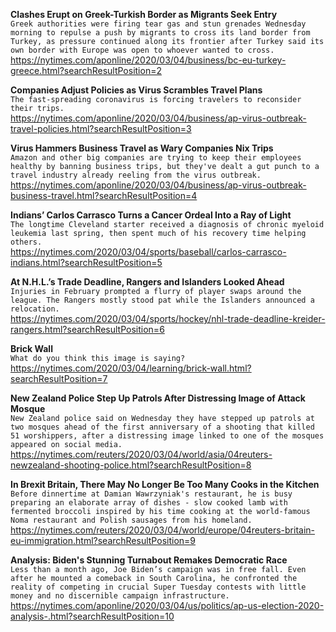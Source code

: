 **Clashes Erupt on Greek-Turkish Border as Migrants Seek Entry**\
`Greek authorities were firing tear gas and stun grenades Wednesday morning to repulse a push by migrants to cross its land border from Turkey, as pressure continued along its frontier after Turkey said its own border with Europe was open to whoever wanted to cross.`\
https://nytimes.com/aponline/2020/03/04/business/bc-eu-turkey-greece.html?searchResultPosition=2

**Companies Adjust Policies as Virus Scrambles Travel Plans**\
`The fast-spreading coronavirus is forcing travelers to reconsider their trips. `\
https://nytimes.com/aponline/2020/03/04/business/ap-virus-outbreak-travel-policies.html?searchResultPosition=3

**Virus Hammers Business Travel as Wary Companies Nix Trips**\
`Amazon and other big companies are trying to keep their employees healthy by banning business trips, but they've dealt a gut punch to a travel industry already reeling from the virus outbreak.`\
https://nytimes.com/aponline/2020/03/04/business/ap-virus-outbreak-business-travel.html?searchResultPosition=4

**Indians’ Carlos Carrasco Turns a Cancer Ordeal Into a Ray of Light**\
`The longtime Cleveland starter received a diagnosis of chronic myeloid leukemia last spring, then spent much of his recovery time helping others.`\
https://nytimes.com/2020/03/04/sports/baseball/carlos-carrasco-indians.html?searchResultPosition=5

**At N.H.L.’s Trade Deadline, Rangers and Islanders Looked Ahead**\
`Injuries in February prompted a flurry of player swaps around the league. The Rangers mostly stood pat while the Islanders announced a relocation.`\
https://nytimes.com/2020/03/04/sports/hockey/nhl-trade-deadline-kreider-rangers.html?searchResultPosition=6

**Brick Wall**\
`What do you think this image is saying?`\
https://nytimes.com/2020/03/04/learning/brick-wall.html?searchResultPosition=7

**New Zealand Police Step Up Patrols After Distressing Image of Attack Mosque**\
`New Zealand police said on Wednesday they have stepped up patrols at two mosques ahead of the first anniversary of a shooting that killed 51 worshippers, after a distressing image linked to one of the mosques appeared on social media.`\
https://nytimes.com/reuters/2020/03/04/world/asia/04reuters-newzealand-shooting-police.html?searchResultPosition=8

**In Brexit Britain, There May No Longer Be Too Many Cooks in the Kitchen**\
`Before dinnertime at Damian Wawrzyniak's restaurant, he is busy preparing an elaborate array of dishes - slow cooked lamb with fermented broccoli inspired by his time cooking at the world-famous Noma restaurant and Polish sausages from his homeland.`\
https://nytimes.com/reuters/2020/03/04/world/europe/04reuters-britain-eu-immigration.html?searchResultPosition=9

**Analysis: Biden's Stunning Turnabout Remakes Democratic Race**\
`Less than a month ago, Joe Biden’s campaign was in free fall. Even after he mounted a comeback in South Carolina, he confronted the reality of competing in crucial Super Tuesday contests with little money and no discernible campaign infrastructure.`\
https://nytimes.com/aponline/2020/03/04/us/politics/ap-us-election-2020-analysis-.html?searchResultPosition=10

